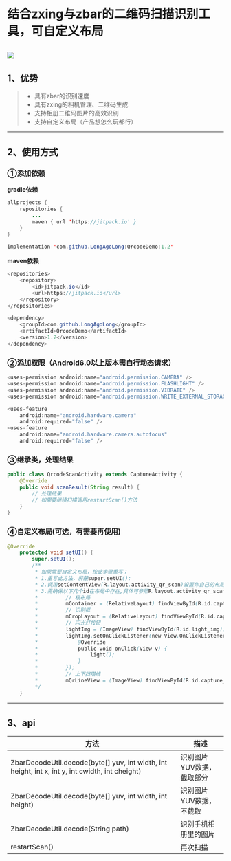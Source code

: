 # 结合zxing与zbar的二维码扫描识别工具，可自定义布局
[![](https://jitpack.io/v/LongAgoLong/QrcodeDemo.svg)](https://jitpack.io/#LongAgoLong/QrcodeDemo)
------
## 1、优势
> * 具有zbar的识别速度
> * 具有zxing的相机管理、二维码生成
> * 支持相册二维码图片的高效识别
> * 支持自定义布局（产品想怎么玩都行）
------
## 2、使用方式
### ①添加依赖
**gradle依赖**
```java
allprojects {
	repositories {
		...
		maven { url 'https://jitpack.io' }
	}
}
```
```java
implementation 'com.github.LongAgoLong:QrcodeDemo:1.2'
```
**maven依赖**
```java
<repositories>
	<repository>
		<id>jitpack.io</id>
		<url>https://jitpack.io</url>
	</repository>
</repositories>
```
```java
<dependency>
	<groupId>com.github.LongAgoLong</groupId>
	<artifactId>QrcodeDemo</artifactId>
	<version>1.2</version>
</dependency>
```
### ②添加权限（Android6.0以上版本需自行动态请求）
```java
<uses-permission android:name="android.permission.CAMERA" />
<uses-permission android:name="android.permission.FLASHLIGHT" />
<uses-permission android:name="android.permission.VIBRATE" />
<uses-permission android:name="android.permission.WRITE_EXTERNAL_STORAGE" />

<uses-feature
    android:name="android.hardware.camera"
    android:required="false" />
<uses-feature
    android:name="android.hardware.camera.autofocus"
    android:required="false" />
```
### ③继承类，处理结果
```java
public class QrcodeScanActivity extends CaptureActivity {
    @Override
    public void scanResult(String result) { 
        // 处理结果
        // 如果要继续扫描调用restartScan()方法
    }
}
```
### ④自定义布局(可选，有需要再使用)
```java
@Override
    protected void setUI() {
        super.setUI();
        /**
         * 如果需要自定义布局，按此步骤重写；
         * 1.重写此方法，屏蔽super.setUI();
         * 2.调用setContentView(R.layout.activity_qr_scan)设置你自己的布局；
         * 3.需确保以下几个id在布局中存在,具体可参照R.layout.activity_qr_scan布局：
         *         // 根布局
         *         mContainer = (RelativeLayout) findViewById(R.id.capture_containter);
         *         // 识别框
         *         mCropLayout = (RelativeLayout) findViewById(R.id.capture_crop_layout);
         *         // 闪光灯按钮
         *         lightImg = (ImageView) findViewById(R.id.light_img);
         *         lightImg.setOnClickListener(new View.OnClickListener() {
         *             @Override
         *             public void onClick(View v) {
         *                 light();
         *             }
         *         });
         *         // 上下扫描线
         *         mQrLineView = (ImageView) findViewById(R.id.capture_scan_line);
         */
    }
```
------
## 3、api
| 方法   |  描述  |
| ----- | ----  |
| ZbarDecodeUtil.decode(byte[] yuv, int width, int height, int x, int y, int cwidth, int cheight) |识别图片YUV数据，截取部分     |
| ZbarDecodeUtil.decode(byte[] yuv, int width, int height) | 识别图片YUV数据，不截取   |
| ZbarDecodeUtil.decode(String path) |  识别手机相册里的图片  |
| restartScan() |  再次扫描  |

